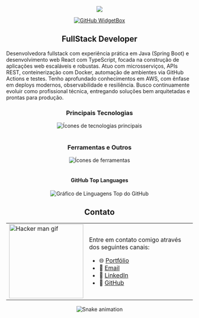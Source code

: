 <!--section header e resumo profissional-->
<div align="center">

<img src="https://mir-s3-cdn-cf.behance.net/project_modules/fs/79731568097599.5b50bca477735.jpg">

 [![GitHub WidgetBox](https://github-widgetbox.vercel.app/api/profile?username=manuzokas&data=followers,repositories,stars,commits&theme=default)](https://github.com/manuzokas/github-widgetbox)
 </div>

<div align="center">
  <span>
   <!-- <img src="https://cdn-icons-png.flaticon.com/512/59/59118.png" alt="Ícone de estrela" width="24" height="24"> -->
    <h2>FullStack Developer</h2>
  </span>
</div>

Desenvolvedora fullstack com experiência prática em Java (Spring Boot) e desenvolvimento web React com TypeScript, focada na construção de aplicações web escaláveis e robustas. Atuo com microsserviços, APIs REST, conteinerização com Docker, automação de ambientes via GitHub Actions e testes. Tenho aprofundado conhecimentos em AWS, com ênfase em deploys modernos, observabilidade e resiliência. Busco continuamente evoluir como profissional técnica, entregando soluções bem arquitetadas e prontas para produção.

<!-- section das tecnologias, ferramentas e widget de top languages -->
<div align="center">
  <div>
    <h3>Principais Tecnologias</h3>
    <img src="https://skillicons.dev/icons?i=java,react,ts,nodejs,redux,tailwind,docker,aws,python" alt="Ícones de tecnologias principais" />
  </div>

  <br/>

  <div>
    <h3>Ferramentas e Outros</h3>
    <img src="https://skillicons.dev/icons?i=git,github,vscode,figma,postman" alt="Ícones de ferramentas" />
  </div>

  <br/>

  <div>
    <h4>GitHub Top Languages</h4>
    <img src="https://github-readme-stats.vercel.app/api/top-langs?username=manuzokas&show_icons=true&locale=en&layout=compact&theme=chartreuse-dark" alt="Gráfico de Linguagens Top do GitHub" />
  </div>

</div>

<!-- contact section -->
<div align="center">
 <h2>Contato</h2>
<table>
  <tr>
    <td>
      <img src="https://media.tenor.com/5ry-200hErMAAAAM/hacker-hacker-man.gif" width="200" alt="Hacker man gif">
    </td>
    <td>
      <p>Entre em contato comigo através dos seguintes canais:</p>
      <ul>
        <li>🌐 <a href="https://manuzokas.github.io/portfolio/" target="_blank">Portfólio</a></li>
        <li>📧 <a href="mailto:manuella.rodrigues.dev@gmail.com">Email</a></li>
        <li>💼 <a href="https://linkedin.com/in/manuella-rodrigues" target="_blank">LinkedIn</a></li>
        <li>🐙 <a href="https://github.com/manuzokas" target="_blank">GitHub</a></li>
      </ul>
    </td>
  </tr>
</table>
</div>

 <!-- snake animation widget-->
<div align="center">
    <!-- <img src="https://raw.githubusercontent.com/manuzokas/cheehwatang/output/ocean.svg" alt="Snake animation"> -->
    <img src="https://raw.githubusercontent.com/manuzokas/cheehwatang/output/github-snake.svg" alt="Snake animation">
</div>



